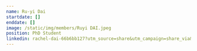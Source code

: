 ```yaml
---
name: Ru-yi Dai
startdate: []
enddate: []
image: /static/img/members/Ruyi DAI.jpeg
position: PhD Student
linkedin: rachel-dai-66b6bb127?utm_source=share&utm_campaign=share_via&utm_content=profile&utm_medium=ios_app
---
```

						